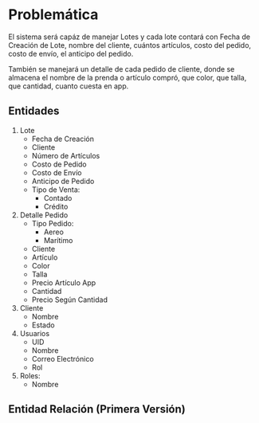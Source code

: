 # Problemática

El sistema será capáz de manejar Lotes y cada lote contará con Fecha de Creación de Lote, nombre del cliente, cuántos artículos, costo del pedido, costo de envío, el anticipo del pedido.

También se manejará un detalle de cada pedido de cliente, donde se almacena el nombre de la prenda o artículo compró, que color, que talla, que cantidad, cuanto cuesta en app.

## Entidades
1. Lote 
    - Fecha de Creación
    - Cliente
    - Número de Artículos
    - Costo de Pedido
    - Costo de Envío
    - Anticipo de Pedido
    - Tipo de Venta:
        - Contado
        - Crédito
2. Detalle Pedido
    - Tipo Pedido:
        - Aereo
        - Marítimo
    - Cliente
    - Artículo
    - Color
    - Talla
    - Precio Artículo App
    - Cantidad
    - Precio Según Cantidad
3. Cliente
    - Nombre
    - Estado
4. Usuarios
    - UID
    - Nombre
    - Correo Electrónico
    - Rol
5. Roles:
    - Nombre


## Entidad Relación (Primera Versión)
